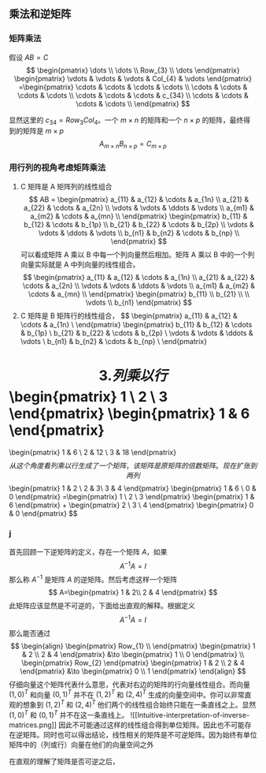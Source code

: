 ## 乘法和逆矩阵

### 矩阵乘法
假设 $AB=C$
$$
\begin{pmatrix}
\dots \\
\dots \\
Row_{3} \\
\dots
\end{pmatrix}
\begin{pmatrix} 
\vdots & \vdots & \vdots & Col_{4} & \vdots
\end{pmatrix}
=\begin{pmatrix} \cdots & \cdots & \cdots & \cdots \\ \cdots & \cdots & \cdots & \cdots \\ \cdots & \cdots & \cdots & c_{34} \\ \cdots & \cdots & \cdots & \cdots \\ \end{pmatrix}
$$

显然这里的 $c_{34}=Row_{3}Col_{4}$。一个 $m\times n$ 的矩阵和一个 $n\times p$ 的矩阵，最终得到的矩阵是 $m\times p$
$$
A_{m\times n}B_{n\times p}=C_{m\times p}
$$
### 用行列的视角考虑矩阵乘法
1. C 矩阵是 A 矩阵列的线性组合
$$
AB = \begin{pmatrix}
a_{11} & a_{12} & \cdots & a_{1n} \\
a_{21} & a_{22} & \cdots & a_{2n} \\
\vdots & \vdots & \ddots & \vdots \\
a_{m1} & a_{m2} & \cdots & a_{mn} \\
\end{pmatrix}
\begin{pmatrix}
b_{11} & b_{12} & \cdots & b_{1p} \\
b_{21} & b_{22} & \cdots & b_{2p} \\
\vdots & \vdots & \ddots & \vdots \\
b_{n1} & b_{n2} & \cdots & b_{np} \\
\end{pmatrix}
$$
可以看成矩阵 A 乘以 B 中每一个列向量然后相加。矩阵 A 乘以 B 中的一个列向量实际就是 A 中列向量的线性组合。
$$
\begin{pmatrix}
a_{11} & a_{12} & \cdots & a_{1n} \\
a_{21} & a_{22} & \cdots & a_{2n} \\
\vdots & \vdots & \ddots & \vdots \\
a_{m1} & a_{m2} & \cdots & a_{mn} \\
\end{pmatrix}
\begin{pmatrix}
b_{11}  \\
b_{21} \\ \\
\vdots \\
b_{n1}
\end{pmatrix}
$$
2. C 矩阵是 B 矩阵行的线性组合，
$$
\begin{pmatrix}
a_{11} & a_{12} & \cdots & a_{1n} \\
\end{pmatrix}
\begin{pmatrix}
b_{11} & b_{12} & \cdots & b_{1p} \\
b_{21} & b_{22} & \cdots & b_{2p} \\
\vdots & \vdots & \ddots & \vdots \\
b_{n1} & b_{n2} & \cdots & b_{np} \\
\end{pmatrix}

$$
3. 列乘以行
$$
\begin{pmatrix}
1 \\
2 \\
3
\end{pmatrix}
\begin{pmatrix}
1 & 6
\end{pmatrix}
=
\begin{pmatrix}
1 & 6 \\
2 & 12 \\
3 & 18
\end{pmatrix}
$$
从这个角度看列乘以行生成了一个矩阵，该矩阵是原矩阵的倍数矩阵。现在扩张到两列
$$
\begin{pmatrix}
1 & 2 \\
2  & 3\\
3 & 4
\end{pmatrix}
\begin{pmatrix}
1 & 6 \\
0 & 0
\end{pmatrix}
=\begin{pmatrix}
1 \\
2 \\
3
\end{pmatrix}
\begin{pmatrix}
1 & 6
\end{pmatrix}
+
\begin{pmatrix}
2 \\
3 \\
4
\end{pmatrix}
\begin{pmatrix}
0 & 0
\end{pmatrix}
$$

### j
首先回顾一下逆矩阵的定义，存在一个矩阵 $A$，如果
$$
A^{-1}A=I
$$
那么称 $A^{-1}$ 是矩阵 $A$ 的逆矩阵。然后考虑这样一个矩阵
$$
A=\begin{pmatrix}
1 & 2\\
2 & 4
\end{pmatrix}
$$
此矩阵应该显然是不可逆的，下面给出直观的解释。根据定义
$$
A^{-1}A=I
$$
那么能否通过
$$
\begin{align}
\begin{pmatrix}
Row_{1}  \\
\end{pmatrix}
\begin{pmatrix}
1 & 2 \\
2 & 4
\end{pmatrix}
&\to
\begin{pmatrix}
1 \\
0
\end{pmatrix} \\
\begin{pmatrix}
Row_{2}
\end{pmatrix}
\begin{pmatrix}
1 & 2 \\
2 & 4
\end{pmatrix}
&\to \begin{pmatrix}
0 \\
1
\end{pmatrix}
\end{align}
$$
仔细向量这个矩阵代表什么意思，代表对右边的矩阵的行向量线性组合。而向量 $(1,0)^T$ 和向量 $(0,1)^T$ 并不在 $(1,2)^T$ 和 $(2,4)^T$ 生成的向量空间中。你可以非常直观的想象到 $(1,2)^T$ 和 $(2,4)^T$ 他们两个的线性组合始终只能在一条直线之上。显然 $(1,0)^T$ 和 $(0,1)^T$ 并不在这一条直线上。
![[Intuitive-interpretation-of-inverse-matrices.png]]
因此不可能通过这样的线性组合得到单位矩阵。因此也不可能存在逆矩阵。同时也可以得出结论，线性相关的矩阵是不可逆矩阵。因为始终有单位矩阵中的（列或行）向量在他们的向量空间之外

在直观的理解了矩阵是否可逆之后，